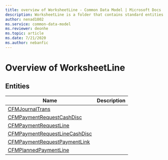 ```yaml
---
title: overview of WorksheetLine - Common Data Model | Microsoft Docs
description: WorksheetLine is a folder that contains standard entities related to the Common Data Model.
author: nenad1002
ms.service: common-data-model
ms.reviewer: deonhe
ms.topic: article
ms.date: 7/21/2020
ms.author: nebanfic
---
```


# Overview of WorksheetLine


## Entities

|Name|Description|
|---|---|
|[CFMJournalTrans](CFMJournalTrans.md)||
|[CFMPaymentRequestCashDisc](CFMPaymentRequestCashDisc.md)||
|[CFMPaymentRequestLine](CFMPaymentRequestLine.md)||
|[CFMPaymentRequestLineCashDisc](CFMPaymentRequestLineCashDisc.md)||
|[CFMPaymentRequestPaymentLink](CFMPaymentRequestPaymentLink.md)||
|[CFMPlannedPaymentLine](CFMPlannedPaymentLine.md)||
